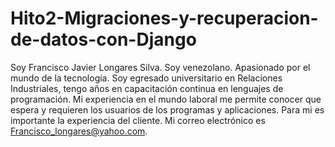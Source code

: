 # Hito2-Migraciones-y-recuperacion-de-datos-con-Django
Soy Francisco Javier Longares Silva.
Soy venezolano.
Apasionado por el mundo de la tecnología.
Soy egresado universitario en Relaciones Industriales, tengo años en capacitación continua en lenguajes de programación.
Mi experiencia en el mundo laboral me permite conocer que espera y requieren los usuarios de los programas y aplicaciones. Para mi es importante la experiencia del cliente.
Mi correo electrónico es Francisco_longares@yahoo.com.
